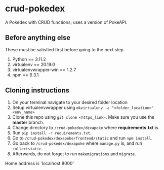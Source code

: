 # crud-pokedex
A Pokedex with CRUD functions; uses a version of PokeAPI.

## Before anything else
These must be satisfied first before going to the next step
1. Python == 3.11.2
2. virtualenv == 20.19.0
3. virtualenvwrapper-win == 1.2.7
4. npm == 9.3.1

## Cloning instructions
1. On your terminal navigate to your desired folder location
2. Setup virtualenvwrapper using `mkvirtualenv -a "<folder_location>" <env_name>`
3. Clone this repo using `git clone <https_link>`. Make sure you use the **master** branch.
4. Change directory to `/crud-pokedex/dexapoke` where **requirements.txt** is.
5. Run `pip install -r requirements.txt`.
6. Go to `/crud-pokedex/dexapoke/frontend/static` and run `npm install`.
7. Go back to `/crud-pokedex/dexapoke` where `manage.py` is, and run `collectstatic`.
8. Afterwards, do not forget to run `makemigrations` and `migrate`.

Home address is 'localhost:8000'